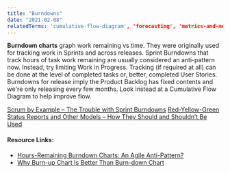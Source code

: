 ```yaml
---
title: "Burndowns"
date: "2021-02-08"
relatedTerms: 'cumulative-flow-diagram', 'forecasting', 'metrics-and-measurement', 'work-in-progress'
---
```


**Burndown charts** graph work remaining vs time. They were originally used for tracking work in Sprints and across releases. Sprint Burndowns that track hours of task work remaining are usually considered an anti-pattern now. Instead, try limiting Work in Progress. Tracking (if required at all) can be done at the level of completed tasks or, better, completed User Stories. Burndowns for release imply the Product Backlog has fixed contents and we're only releasing every few months. Look instead at a Cumulative Flow Diagram to help improve flow.

[Scrum by Example – The Trouble with Sprint Burndowns](/blog/scrummaster-tales-the-trouble-with-sprint-burndowns.html) [Red-Yellow-Green Status Reports and Other Models – How They Should and Shouldn’t Be Used](/blog/red-yellow-green-or-rygrag-reports-how-they-hide-the-truth.html)

#### Resource Links:

- [Hours-Remaining Burndown Charts: An Agile Anti-Pattern?](https://www.solutionsiq.com/resource/blog-post/burndown-charts-anti-agile/)
- [Why Burn-up Chart Is Better Than Burn-down Chart](https://brodzinski.com/2012/10/burn-up-better-burn-down.html)

